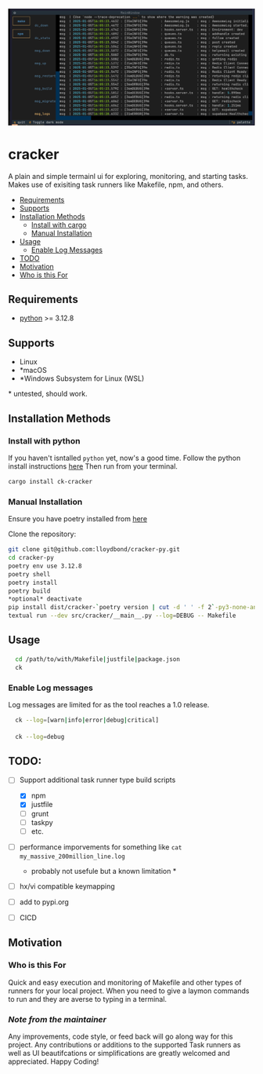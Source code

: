 ![cracker](./assets/cracker-py-sample.png)


# cracker
A plain and simple termainl ui for exploring, monitoring, and starting tasks. Makes use of exisiting task runners like Makefile, npm, and others.

- [Requirements](#requirements)
- [Supports](#supports)
- [Installation Methods](#installation-methods)
  - [Install with cargo](#install-with-cargo)
  - [Manual Installation](#manual-installation)
- [Usage](#usage)
  - [Enable Log Messages](#enable-log-messages)
- [TODO](#todo)
- [Motivation](#motivation)
- [Who is this For](#who-is-this-for)

## Requirements

* [python](https://www.python.org/) >= 3.12.8

## Supports

-   Linux
-  *macOS
-  *Windows Subsystem for Linux (WSL)

\* untested, should work.
## Installation Methods
### Install with python
If you haven't isntalled `python` yet, now's a good time.
Follow the python install instructions [here](https://www.python.org/downloads/)
Then run from your terminal.
```bash
cargo install ck-cracker
```

### Manual Installation
Ensure you have poetry installed from [here](https://python-poetry.org/docs/#installation)

Clone the repository:

```bash
git clone git@github.com:lloydbond/cracker-py.git
cd cracker-py
poetry env use 3.12.8
poetry shell
poetry install
poetry build
*optional* deactivate
pip install dist/cracker-`poetry version | cut -d ' ' -f 2`-py3-none-any.whl
textual run --dev src/cracker/__main__.py --log=DEBUG -- Makefile


```

## Usage

```bash
  cd /path/to/with/Makefile|justfile|package.json
  ck
```

### Enable Log messages
Log messages are limited for as the tool reaches a 1.0 release.
```bash
  ck --log=[warn|info|error|debug|critical]

  ck --log=debug
```
## TODO:
- [ ] Support additional task runner type build scripts
  - [x] npm
  - [x] justfile
  - [ ] grunt
  - [ ] taskpy
  - [ ] etc.
- [ ] performance imporvements for something like `cat my_massive_200million_line.log`
    * probably not usefule but a known limitation *
- [ ] hx/vi compatible keymapping
- [ ] add to pypi.org
- [ ] CICD


## Motivation

### Who is this For
Quick and easy execution and monitoring of Makefile and other types of runners for your local project.
When you need to give a laymon commands to run and they are averse to typing in a terminal.

### ***Note from the maintainer***

Any improvements, code style, or feed back will go along way for this project. Any contributions or
additions to the supported Task runners as well as UI beautifcations or simplifications are greatly
welcomed and appreciated. Happy Coding!

